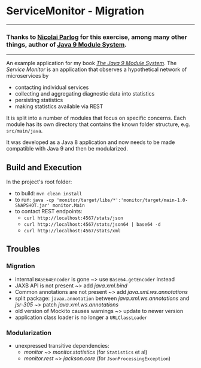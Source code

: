 # ServiceMonitor - Migration

---

### Thanks to [Nicolai Parlog](https://blog.codefx.org/about-nicolai-parlog/) for this exercise, among many other things, author of [Java 9 Module System](https://www.manning.com/books/the-java-9-module-system?a_aid=nipa&a_bid=869915cb). 

---

An example application for my book [_The Java 9 Module System_](https://www.manning.com/books/the-java-9-module-system?a_aid=nipa&a_bid=869915cb).
The _Service Monitor_ is an application that observes a hypothetical network of microservices by

* contacting individual services
* collecting and aggregating diagnostic data into statistics
* persisting statistics
* making statistics available via REST

It is split into a number of modules that focus on specific concerns.
Each module has its own directory that contains the known folder structure, e.g. `src/main/java`.

It was developed as a Java 8 application and now needs to be made compatible with Java 9 and then be modularized.

## Build and Execution

In the project's root folder:

* to build: `mvn clean install`
* to run: `java -cp 'monitor/target/libs/*':'monitor/target/main-1.0-SNAPSHOT.jar' monitor.Main`
* to contact REST endpoints:
	* `curl http://localhost:4567/stats/json`
	* `curl http://localhost:4567/stats/json64 | base64 -d`
	* `curl http://localhost:4567/stats/xml`

## Troubles

### Migration

* internal `BASE64Encoder` is gone ~> use `Base64.getEncoder` instead
* JAXB API is not present ~> add _java.xml.bind_
* Common annotations are not present ~> add _java.xml.ws.annotations_
* split package: `javax.annotation` between _java.xml.ws.annotations_ and _jsr-305_ ~> patch _java.xml.ws.annotations_
* old version of Mockito causes warnings ~> update to newer version
* application class loader is no longer a `URLClassLoader`

### Modularization

* unexpressed transitive dependencies:
	* _monitor_ ~> _monitor.statistics_ (for `Statistics` et al)
	* _monitor.rest_ ~> _jackson.core_ (for `JsonProcessingException`)
